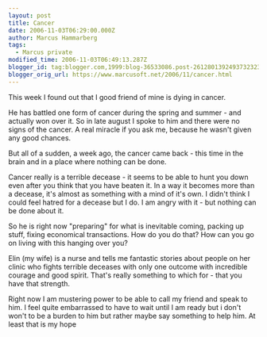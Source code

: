 ```yaml
---
layout: post
title: Cancer
date: 2006-11-03T06:29:00.000Z
author: Marcus Hammarberg
tags:
  - Marcus private
modified_time: 2006-11-03T06:49:13.287Z
blogger_id: tag:blogger.com,1999:blog-36533086.post-2612801392493732323
blogger_orig_url: https://www.marcusoft.net/2006/11/cancer.html
---
```


This
week I found out that I good friend of mine is dying in cancer.

He has battled one form of cancer during the spring and summer - and
actually won over it. So in late august I spoke to him and there were no
signs of the cancer. A real miracle if you ask me, because he wasn't
given any good chances.

But all of a sudden, a week ago, the cancer came back - this time in the
brain and in a place where nothing can be done.

Cancer really is a terrible decease - it seems to be able to hunt you
down even after you think that you have beaten it. In a way it becomes
more than a decease, it's almost as something with a mind of it's own. I
didn't think I could feel hatred for a decease but I do. I am angry with
it - but nothing can be done about it.

So he is right now "preparing" for what is inevitable coming, packing up
stuff, fixing economical transactions. How do you do that? How can you
go on living with this hanging over you?

Elin (my wife) is a nurse and tells me fantastic stories about people on
her clinic who fights terrible deceases with only one outcome with
incredible courage and good spirit. That's really something to which
for - that you have that strength.

Right now I am mustering power to be able to call my friend and speak to
him. I feel quite embarrassed to have to wait until I am ready but i
don't won't to be a burden to him but rather maybe say something to help
him. At least that is my hope
